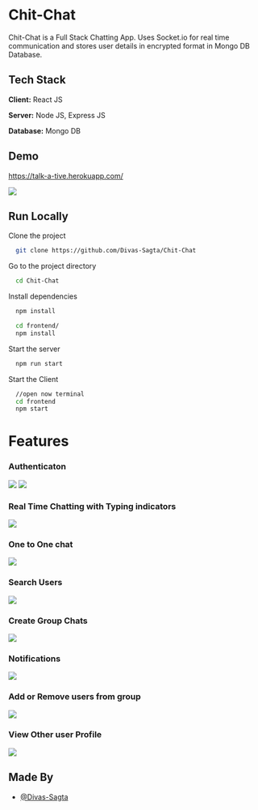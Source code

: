 
# Chit-Chat

Chit-Chat is a Full Stack Chatting App.
Uses Socket.io for real time communication and stores user details in encrypted format in Mongo DB Database.
## Tech Stack

**Client:** React JS

**Server:** Node JS, Express JS

**Database:** Mongo DB
  
## Demo

https://talk-a-tive.herokuapp.com/

![](https://github.com/Divas-Sagta/Chit-Chat/blob/master/screenshots/group%20%2B%20notif.PNG)
## Run Locally

Clone the project

```bash
  git clone https://github.com/Divas-Sagta/Chit-Chat
```

Go to the project directory

```bash
  cd Chit-Chat
```

Install dependencies

```bash
  npm install
```

```bash
  cd frontend/
  npm install
```

Start the server

```bash
  npm run start
```
Start the Client

```bash
  //open now terminal
  cd frontend
  npm start
```

  
# Features

### Authenticaton
![](https://github.com/Divas-Sagta/Chit-Chat/blob/master/screenshots/login.PNG)
![](https://github.com/Divas-Sagta/Chit-Chat/blob/master/screenshots/signup.PNG)
### Real Time Chatting with Typing indicators
![](https://github.com/Divas-Sagta/Chit-Chat/blob/master/screenshots/real-time.PNG)
### One to One chat
![](https://github.com/Divas-Sagta/Chit-Chat/blob/master/screenshots/mainscreen.PNG)
### Search Users
![](https://github.com/Divas-Sagta/Chit-Chat/blob/master/screenshots/search.PNG)
### Create Group Chats
![](https://github.com/Divas-Sagta/Chit-Chat/blob/master/screenshots/new%20grp.PNG)
### Notifications 
![](https://github.com/Divas-Sagta/Chit-Chat/blob/master/screenshots/group%20%2B%20notif.PNG)
### Add or Remove users from group
![](https://github.com/Divas-Sagta/Chit-Chat/blob/master/screenshots/add%20rem.PNG)
### View Other user Profile
![](https://github.com/Divas-Sagta/Chit-Chat/blob/master/screenshots/profile.PNG)
## Made By

- [@Divas-Sagta](https://github.com/Divas-Sagta)

  
